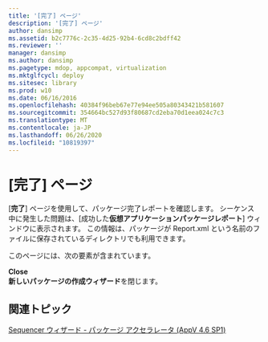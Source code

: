 ```yaml
---
title: '[完了] ページ'
description: '[完了] ページ'
author: dansimp
ms.assetid: b2c7776c-2c35-4d25-92b4-6cd8c2bdff42
ms.reviewer: ''
manager: dansimp
ms.author: dansimp
ms.pagetype: mdop, appcompat, virtualization
ms.mktglfcycl: deploy
ms.sitesec: library
ms.prod: w10
ms.date: 06/16/2016
ms.openlocfilehash: 40384f96beb67e77e94ee505a80343421b581607
ms.sourcegitcommit: 354664bc527d93f80687cd2eba70d1eea024c7c3
ms.translationtype: MT
ms.contentlocale: ja-JP
ms.lasthandoff: 06/26/2020
ms.locfileid: "10819397"
---
```

# [完了] ページ


[**完了**] ページを使用して、パッケージ完了レポートを確認します。 シーケンス中に発生した問題は、[成功した**仮想アプリケーションパッケージレポート**] ウィンドウに表示されます。 この情報は、パッケージが Report.xml という名前のファイルに保存されているディレクトリでも利用できます。

このページには、次の要素が含まれています。

<a href="" id="close"></a>**Close**  
**新しいパッケージの作成ウィザード**を閉じます。

## 関連トピック


[Sequencer ウィザード - パッケージ アクセラレータ (AppV 4.6 SP1)](sequencer-wizard---package-accelerator--appv-46-sp1-.md)

 

 





